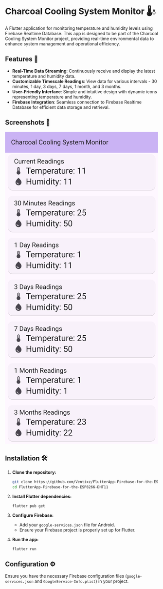 # Charcoal Cooling System Monitor 🌡️💧

A Flutter application for monitoring temperature and humidity levels using Firebase Realtime Database. This app is designed to be part of the Charcoal Cooling System Monitor project, providing real-time environmental data to enhance system management and operational efficiency.

## Features 🚀
- **Real-Time Data Streaming**: Continuously receive and display the latest temperature and humidity data.
- **Customizable Timescale Readings**: View data for various intervals - 30 minutes, 1 day, 3 days, 7 days, 1 month, and 3 months.
- **User-Friendly Interface**: Simple and intuitive design with dynamic icons representing temperature and humidity.
- **Firebase Integration**: Seamless connection to Firebase Realtime Database for efficient data storage and retrieval.

## Screenshots 📸
![app1](https://github.com/Ventixz/FlutterApp-Firebase-for-the-ESP8266-DHT11/blob/main/app1.png)

## Installation 🛠️
1. **Clone the repository:**
    ```bash
    git clone https://github.com/Ventixz/FlutterApp-Firebase-for-the-ESP8266-DHT11
    cd FlutterApp-Firebase-for-the-ESP8266-DHT11
    ```

2. **Install Flutter dependencies:**
    ```bash
    flutter pub get
    ```

3. **Configure Firebase:**
    - Add your `google-services.json` file for Android.
    - Ensure your Firebase project is properly set up for Flutter.

4. **Run the app:**
    ```bash
    flutter run
    ```

## Configuration ⚙️
Ensure you have the necessary Firebase configuration files (`google-services.json` and `GoogleService-Info.plist`) in your project.
